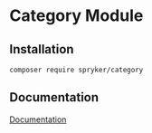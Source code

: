 # Category Module

## Installation

```
composer require spryker/category
```

## Documentation

[Documentation](https://spryker.github.io)
